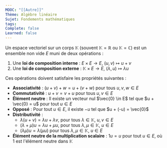 ```yaml
---
MOOC: "[[Autre]]"
Thème: Algèbre linéaire
Sujet: Fondements mathématiques
tags: 
Complete: false
Learned: false
---
```

Un espace vectoriel sur un corps $\mathbb{K}$ (souvent $\mathbb{K} = \mathbb{R}$ ou $\mathbb{K} = \mathbb{C}$) est un ensemble non vide $E$ muni de deux opérations :

1. Une **loi de composition interne** : $E \times E \to E$, $(u,v) \mapsto u + v$
2. Une **loi de composition externe** : $\mathbb{K} \times E \to E$, $(\lambda,u) \mapsto \lambda u$

Ces opérations doivent satisfaire les propriétés suivantes :

- **Associativité** : $(u + v) + w = u + (v + w)$ pour tous $u, v, w \in E$
- **Commutativité** : $u + v = v + u$ pour tous $u, v \in E$
- **Élément neutre** : Il existe un vecteur nul $\vec{0} \in E$ tel que $u + \vec{0} = u$ pour tout $u \in E$
- **Opposé** : Pour tout $u \in E$, il existe $-u$ tel que $u + (-u) = \vec{0}$
- **Distributivité** :
  - $\lambda(u + v) = \lambda u + \lambda v$, pour tous $\lambda \in \mathbb{K}$, $u, v \in E$
  - $(\lambda + \mu)u = \lambda u + \mu u$, pour tous $\lambda, \mu \in \mathbb{K}$, $u \in E$
  - $(\lambda\mu)u = \lambda(\mu u)$ pour tous $\lambda, \mu \in \mathbb{K}$, $u \in E$
- **Élément neutre de la multiplication scalaire** : $1u = u$ pour tout $u \in E$, où $1$ est l'élément neutre dans $\mathbb{K}$